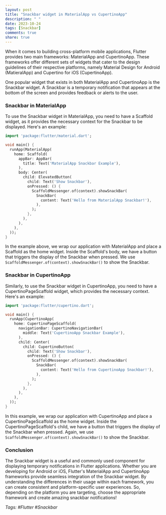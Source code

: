 ```yaml
---
layout: post
title: "Snackbar widget in MaterialApp vs CupertinoApp"
description: " "
date: 2023-10-24
tags: [Snackbar]
comments: true
share: true
---
```


When it comes to building cross-platform mobile applications, Flutter provides two main frameworks: MaterialApp and CupertinoApp. These frameworks offer different sets of widgets that cater to the design guidelines of their respective platforms, namely Material Design for Android (MatieralApp) and Cupertino for iOS (CupertinoApp).

One popular widget that exists in both MaterialApp and CupertinoApp is the Snackbar widget. A Snackbar is a temporary notification that appears at the bottom of the screen and provides feedback or alerts to the user.

### Snackbar in MaterialApp

To use the Snackbar widget in MaterialApp, you need to have a Scaffold widget, as it provides the necessary context for the Snackbar to be displayed. Here's an example:

```dart
import 'package:flutter/material.dart';

void main() {
  runApp(MaterialApp(
    home: Scaffold(
      appBar: AppBar(
        title: Text('MaterialApp Snackbar Example'),
      ),
      body: Center(
        child: ElevatedButton(
          child: Text('Show Snackbar'),
          onPressed: () {
            ScaffoldMessenger.of(context).showSnackBar(
              SnackBar(
                content: Text('Hello from MaterialApp Snackbar!'),
              ),
            );
          },
        ),
      ),
    ),
  ));
}
```

In the example above, we wrap our application with MaterialApp and place a Scaffold as the home widget. Inside the Scaffold's body, we have a button that triggers the display of the Snackbar when pressed. We use `ScaffoldMessenger.of(context).showSnackBar()` to show the Snackbar.

### Snackbar in CupertinoApp

Similarly, to use the Snackbar widget in CupertinoApp, you need to have a CupertinoPageScaffold widget, which provides the necessary context. Here's an example:

```dart
import 'package:flutter/cupertino.dart';

void main() {
  runApp(CupertinoApp(
    home: CupertinoPageScaffold(
      navigationBar: CupertinoNavigationBar(
        middle: Text('CupertinoApp Snackbar Example'),
      ),
      child: Center(
        child: CupertinoButton(
          child: Text('Show Snackbar'),
          onPressed: () {
            ScaffoldMessenger.of(context).showSnackBar(
              SnackBar(
                content: Text('Hello from CupertinoApp Snackbar!'),
              ),
            );
          },
        ),
      ),
    ),
  ));
}
```

In this example, we wrap our application with CupertinoApp and place a CupertinoPageScaffold as the home widget. Inside the CupertinoPageScaffold's child, we have a button that triggers the display of the Snackbar when pressed. Again, we use `ScaffoldMessenger.of(context).showSnackBar()` to show the Snackbar.

### Conclusion

The Snackbar widget is a useful and commonly used component for displaying temporary notifications in Flutter applications. Whether you are developing for Android or iOS, Flutter's MaterialApp and CupertinoApp frameworks provide seamless integration of the Snackbar widget. By understanding the differences in their usage within each framework, you can create consistent and platform-specific user experiences. So, depending on the platform you are targeting, choose the appropriate framework and create amazing snackbar notifications!

*Tags: #Flutter #Snackbar*